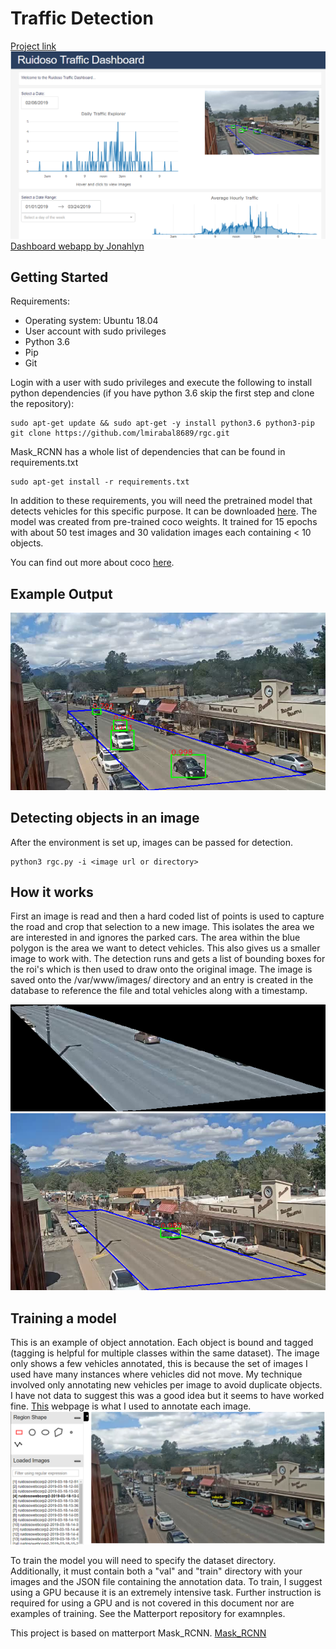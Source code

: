 # Traffic Detection
[Project link](http://rgc.nmsu.edu/)
![](/assets/dashboard.png)
[Dashboard webapp by Jonahlyn](https://github.com/jonahlyn/dashboard)

## Getting Started

Requirements:
- Operating system: Ubuntu 18.04
- User account with sudo privileges
- Python 3.6
- Pip
- Git

Login with a user with sudo privileges and execute the following to install python dependencies (if you have python 3.6 skip the first step and clone the repository):

```
sudo apt-get update && sudo apt-get -y install python3.6 python3-pip
git clone https://github.com/lmirabal8689/rgc.git
```

Mask_RCNN has a whole list of dependencies that can be found in requirements.txt
```
sudo apt-get install -r requirements.txt
``` 

In addition to these requirements, you will need the pretrained model that detects vehicles for this specific purpose. It can be downloaded [here](https://laurencemirabal.com:4444/index.php/s/sB9iCe9S53APyH5). The model was created from pre-trained coco weights. It trained for 15 epochs with about 50 test images and 30 validation images each containing < 10 objects.

You can find out more about coco [here](http://cocodataset.org/#home).


## Example Output
![](/assets/output_example_15_epoch_60.png)

## Detecting objects in an image
After the environment is set up, images can be passed for detection.
```
python3 rgc.py -i <image url or directory>
```



## How it works
First an image is read and then a hard coded list of points is used to capture the road and crop that selection to a new image. This isolates the area we are interested in and ignores the parked cars. The area within the blue polygon is the area we want to detect vehicles. This also gives us a smaller image to work with. The detection runs and gets a list of bounding boxes for the roi's which is then used to draw onto the original image. The image is saved onto the /var/www/images/ directory and an entry is created in the database to reference the file and total vehicles along with a timestamp.

![](/assets/cropped_image.png)
![](/assets/final_image.png)
## Training a model
This is an example of object annotation. Each object is bound and tagged (tagging is helpful for multiple classes within the same dataset). The image only shows a few vehicles annotated, this is because the set of images I used have many instances where vehicles did not move. My technique involved only annotating new vehicles per image to avoid duplicate objects. I have not data to suggest this was a good idea but it seems to have worked fine. [This](http://www.robots.ox.ac.uk/~vgg/software/via/via-1.0.6.html) webpage is what I used to annotate each image.
![](/assets/annotation.PNG)


To train the model you will need to specify the dataset directory. Additionally, it must contain both a "val" and "train" directory with your images and the JSON file containing the annotation data. To train, I suggest using a GPU because it is an extremely intensive task. Further instruction is required for using a GPU and is not covered in this document nor are examples of training. See the Matterport repository for examnples.

This project is based on matterport Mask_RCNN.
[Mask_RCNN](https://github.com/matterport/Mask_RCNN)